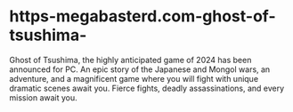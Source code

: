# https-megabasterd.com-ghost-of-tsushima-
Ghost of Tsushima, the highly anticipated game of 2024 has been announced for PC. An epic story of the Japanese and Mongol wars, an adventure, and a magnificent game where you will fight with unique dramatic scenes await you. Fierce fights, deadly assassinations, and every mission await you. 
